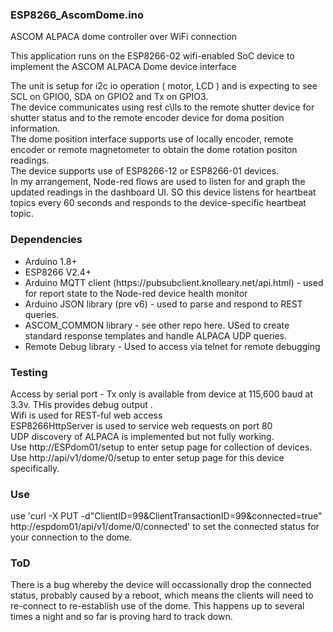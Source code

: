 <h3>ESP8266_AscomDome.ino</h3>
<p> ASCOM ALPACA dome controller over WiFi connection </p
<p>This application runs on the ESP8266-02 wifi-enabled SoC device to implement the ASCOM ALPACA Dome device interface</p>

<p>The unit is setup for i2c io operation ( motor, LCD ) and is expecting to see SCL on GPIO0, SDA on GPIO2 and Tx on GPIO3. <br/>
The device communicates using rest c\lls to the remote shutter device for shutter status and to the remote encoder device for doma position information. <br/>
The dome position interface supports use of locally encoder, remote encoder or remote  magnetometer to obtain the dome rotation positon readings. <br/>
The device supports use  of ESP8266-12 or ESP8266-01 devices. <br/>
In my arrangement, Node-red flows are used to listen for and graph the updated readings in the dashboard UI. SO this device listens for heartbeat topics every 60 seconds and responds to the device-specific heartbeat topic.</p>
  
<h3>Dependencies</h3>
<ul>
  <li>Arduino 1.8+ </li>
  <li>ESP8266 V2.4+ </li>
<li>Arduino MQTT client (https://pubsubclient.knolleary.net/api.html) - used for report state to the Node-red device health monitor</li>
<li>Arduino JSON library (pre v6)  - used to parse and respond to REST queries. </li>
<li>ASCOM_COMMON library - see other repo here. USed to create standard response templates and handle ALPACA UDP queries. </li>
<li>Remote Debug library  - Used to access via telnet for remote debugging</li>
</ul>


<h3>Testing</h3>
<p>Access by serial port  - Tx only is available from device at 115,600 baud at 3.3v. THis provides debug output .<br/>
Wifi is used for REST-ful web access <br/>
ESP8266HttpServer is used to service web requests on port 80 <br/>
UDP discovery of ALPACA is implemented but not fully working. <br/>
Use http://ESPdom01/setup to enter setup page for collection of devices. <br/>
Use http://api/v1/dome/0/setup to enter setup page for this device specifically. <br/>
</p>

<h3>Use</h3>
<p>use 'curl -X PUT -d"ClientID=99&ClientTransactionID=99&connected=true" http://espdom01/api/v1/dome/0/connected' to set the connected status for your connection to the dome. <br/>
</P>


<h3>ToD </h3>
<p>There is a bug whereby the device will occassionally drop the connected status, probably caused by a reboot, which means the clients will need to re-connect to re-establish use of the dome. This happens up to several times a night and so far is proving hard to track down. 
</p>
